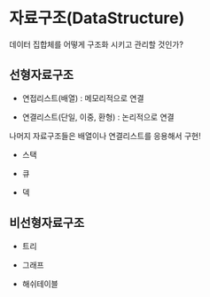 # 자료구조(DataStructure)

데이터 집합체를 어떻게 구조화 시키고 관리할 것인가?

## 선형자료구조

- 연접리스트(배열) : 메모리적으로 연결

- 연결리스트(단일, 이중, 환형) : 논리적으로 연결

나머지 자료구조들은 배열이나 연결리스트를 응용해서 구현!

- 스택

- 큐

- 덱



## 비선형자료구조

- 트리

- 그래프

- 해쉬테이블